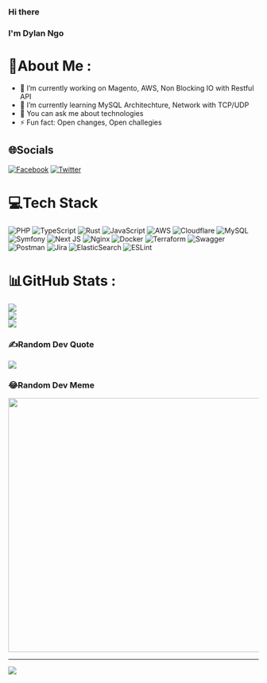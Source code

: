 ### Hi there
### I'm Dylan Ngo

# 💫About Me :
- 🔭 I’m currently working on Magento, AWS, Non Blocking IO with Restful API
- 🌱 I’m currently learning MySQL Architechture, Network with TCP/UDP
- 💬 You can ask me about technologies
- ⚡ Fun fact: Open changes, Open challegies
 

## 🌐Socials
[![Facebook](https://img.shields.io/badge/Facebook-%231877F2.svg?logo=Facebook&logoColor=white)](https://facebook.com/gjundat) [![Twitter](https://img.shields.io/badge/Twitter-%231DA1F2.svg?logo=Twitter&logoColor=white)](https://twitter.com/gjundat) 

# 💻Tech Stack
![PHP](https://img.shields.io/badge/php-%23777BB4.svg?style=for-the-badge&logo=php&logoColor=white) ![TypeScript](https://img.shields.io/badge/typescript-%23007ACC.svg?style=for-the-badge&logo=typescript&logoColor=white) ![Rust](https://img.shields.io/badge/rust-%23000000.svg?style=for-the-badge&logo=rust&logoColor=white) ![JavaScript](https://img.shields.io/badge/javascript-%23323330.svg?style=for-the-badge&logo=javascript&logoColor=%23F7DF1E) ![AWS](https://img.shields.io/badge/AWS-%23FF9900.svg?style=for-the-badge&logo=amazon-aws&logoColor=white) ![Cloudflare](https://img.shields.io/badge/Cloudflare-F38020?style=for-the-badge&logo=Cloudflare&logoColor=white) ![MySQL](https://img.shields.io/badge/mysql-%2300f.svg?style=for-the-badge&logo=mysql&logoColor=white) ![Symfony](https://img.shields.io/badge/symfony-%23000000.svg?style=for-the-badge&logo=symfony&logoColor=white) ![Next JS](https://img.shields.io/badge/Next-black?style=for-the-badge&logo=next.js&logoColor=white) ![Nginx](https://img.shields.io/badge/nginx-%23009639.svg?style=for-the-badge&logo=nginx&logoColor=white) ![Docker](https://img.shields.io/badge/docker-%230db7ed.svg?style=for-the-badge&logo=docker&logoColor=white) ![Terraform](https://img.shields.io/badge/terraform-%235835CC.svg?style=for-the-badge&logo=terraform&logoColor=white) ![Swagger](https://img.shields.io/badge/-Swagger-%23Clojure?style=for-the-badge&logo=swagger&logoColor=white) ![Postman](https://img.shields.io/badge/Postman-FF6C37?style=for-the-badge&logo=postman&logoColor=white) ![Jira](https://img.shields.io/badge/jira-%230A0FFF.svg?style=for-the-badge&logo=jira&logoColor=white) ![ElasticSearch](https://img.shields.io/badge/-ElasticSearch-005571?style=for-the-badge&logo=elasticsearch) ![ESLint](https://img.shields.io/badge/ESLint-4B3263?style=for-the-badge&logo=eslint&logoColor=white)
# 📊GitHub Stats :
![](https://github-readme-stats.vercel.app/api?username=dylanngo95&theme=dark&hide_border=true&include_all_commits=true&count_private=true)<br/>
![](https://github-readme-streak-stats.herokuapp.com/?user=dylanngo95&theme=dark&hide_border=true)<br/>
![](https://github-readme-stats.vercel.app/api/top-langs/?username=dylanngo95&theme=dark&hide_border=true&include_all_commits=true&count_private=true&layout=compact)

### ✍️Random Dev Quote
![](https://quotes-github-readme.vercel.app/api?type=horizontal&theme=dark)

### 😂Random Dev Meme
<img src="https://random-memer.herokuapp.com/" width="512px"/>

---
[![](https://visitcount.itsvg.in/api?id=dylanngo95&icon=0&color=0)](https://visitcount.itsvg.in)

  
